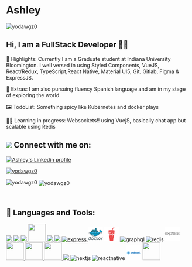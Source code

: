 # Ashley

<p align="left"> <img src="https://komarev.com/ghpvc/?username=yodawgz0&label=Profile%20views&color=0e75b6&style=flat" alt="yodawgz0" /> </p>

##  Hi, I am a FullStack Developer 👩‍💻


🔭 Highlights: Currently I am a Graduate student at Indiana University Bloomington. I well versed in using Styled Components, VueJS, React/Redux, TypeScript,React Native, Material UI5, Git, Gitlab, Figma & ExpressJS.

🌱 Extras: I am also pursuing fluency Spanish language and am in my stage of exploring the world.

🖼 TodoList: Something spicy like Kubernetes and docker plays

🧑‍🏫 Learning in progress: Websockets!! using VuejS, basically chat app but scalable using Redis

## <img src="https://media.giphy.com/media/iY8CRBdQXODJSCERIr/giphy.gif" width="30px"> Connect with me on:
<p align="left">
<a href="https://www.linkedin.com/in/ashleytennyson/" target="blank"><img align="center" src="https://raw.githubusercontent.com/rahuldkjain/github-profile-readme-generator/master/src/images/icons/Social/linked-in-alt.svg" alt="Ashley's Linkedin profile" height="30" width="40" /></a>
</p>
<p align="left"> <a href="https://github.com/ryo-ma/github-profile-trophy"><img src="https://github-profile-trophy.vercel.app/?username=yodawgz0" alt="yodawgz0" /></a> </p>

<p><img align="left" src="https://github-readme-stats.vercel.app/api/top-langs?username=yodawgz0&show_icons=true&locale=en&layout=compact" alt="yodawgz0" /></p>

<p>&nbsp;<img align="center" src="https://github-readme-stats.vercel.app/api?username=yodawgz0&show_icons=true&locale=en" alt="yodawgz0" /></p>
<br/>



## 🚀 Languages and Tools:
<p align="left"> 
    <a href="https://developer.mozilla.org/en-US/docs/Web/JavaScript" target="_blank"> <img src="https://img.icons8.com/color/48/000000/javascript.png"/> </a> 
    <a href="https://www.w3.org/html/" target="_blank"> <img src="https://img.icons8.com/color/48/000000/html-5.png"/> </a> 
    <a href="https://www.w3schools.com/css/" target="_blank"> <img src="https://img.icons8.com/color/48/000000/css3.png"/> </a> 
  <a href="https://www.typescriptlang.org" target="_blank"> <img src="https://cdn-icons-png.flaticon.com/512/5968/5968381.png"  width="48" height="48" backGroundColor="white"/> </a>
   <a href="https://redux.js.org" target="_blank"> <img src="https://img.icons8.com/color/48/000000/redux.png"/> </a> 
    <a href="https://rsgm .js.org" target="_blank"> <img src="https://img.icons8.com/fluency/48/000000/node-js.png"/> </a>
    <a href="https://expressjs.com" target="_blank"> <img src="https://w7.pngwing.com/pngs/925/447/png-transparent-express-js-node-js-javascript-mongodb-node-js-text-trademark-logo.png"        alt="express" width="40" height="40"/> </a>
    <img src="https://raw.githubusercontent.com/devicons/devicon/master/icons/docker/docker-original-wordmark.svg" alt="docker" width="40" height="40"/>
    <img src="https://raw.githubusercontent.com/devicons/devicon/master/icons/gulp/gulp-plain.svg" alt="gulp" width="40" height="40"/>
    <img src="https://www.vectorlogo.zone/logos/graphql/graphql-icon.svg" alt="graphql" width="40" height="40"/>
    <img src="https://cdn4.iconfinder.com/data/icons/redis-2/1451/Untitled-2-512.png" alt="redis" width="40" height="40"/>
    <img src="https://raw.githubusercontent.com/devicons/devicon/master/icons/express/express-original-wordmark.svg" alt="express" width="40" height="40"/>
   <a href="https://www.mongodb.com/" target="_blank"> <img src="https://img.icons8.com/color/512/mongodb.png" width="48" height="48"/> </a> 
    <a href="https://getbootstrap.com" target="_blank"> <img src="https://img.icons8.com/color/48/000000/bootstrap.png" width="48" height="48"/> </a> 
     <a href="https://mui.com/material-ui" target="_blank"> <img src="https://img.icons8.com/color/512/material-ui.png" width="48" height="48"/> </a>   
    <a href="https://git-scm.com/" target="_blank"> <img src="https://img.icons8.com/color/48/000000/git.png"/> </a> 
    <img src="https://cdn.worldvectorlogo.com/logos/nextjs-2.svg" alt="nextjs" width="40" height="40"/>
    <img src="https://reactnative.dev/img/header_logo.svg" alt="reactnative" width="40" height="40"/> 
     <img src="https://raw.githubusercontent.com/devicons/devicon/d00d0969292a6569d45b06d3f350f463a0107b0d/icons/webpack/webpack-original-wordmark.svg" alt="webpack" width="40" height="40"/>
  <a href="https://tailwindcss.com/" target="_blank"> <img src="https://upload.wikimedia.org/wikipedia/commons/thumb/d/d5/Tailwind_CSS_Logo.svg/1200px-Tailwind_CSS_Logo.svg.png" width="48" height="48"/> </a> 
  
</p>
<br />  
